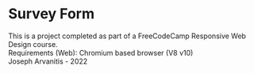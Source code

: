 # Survey Form

This is a project completed as part of a FreeCodeCamp Responsive Web Design course.<br>
Requirements (Web): Chromium based browser (V8 v10)<br>
Joseph Arvanitis - 2022<br>
